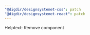 ```yaml
---
"@digdir/designsystemet-css": patch
"@digdir/designsystemet-react": patch
---
```


Helptext: Remove component

